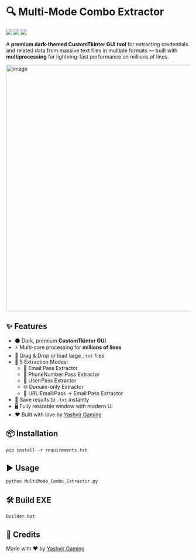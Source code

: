 <h1>🔍 Multi-Mode Combo Extractor</h1>
<p>
  <img src="https://img.shields.io/badge/Python-3.10+-blue?logo=python">
  <img src="https://img.shields.io/badge/GUI-CustomTkinter-darkgreen">
  <img src="https://img.shields.io/badge/License-MIT-yellow">
</p>

<p>
A <strong>premium dark-themed CustomTkinter GUI tool</strong> for extracting credentials and related data from massive text files in multiple formats — built with <b>multiprocessing</b> for lightning-fast performance on millions of lines.
</p>

<img width="994" height="673" alt="image" src="https://github.com/user-attachments/assets/395c5a6a-3bbf-44c5-86b0-291cf5cfdd97" />

<h2>✨ Features</h2>
<ul>
  <li>🌑 Dark, premium <strong>CustomTkinter GUI</strong></li>
  <li>⚡ Multi-core processing for <strong>millions of lines</strong></li>
  <li>📂 Drag & Drop or load large <code>.txt</code> files</li>
  <li>🔄 5 Extraction Modes:
    <ul>
      <li>📧 Email:Pass Extractor</li>
      <li>📱 PhoneNumber:Pass Extractor</li>
      <li>👤 User:Pass Extractor</li>
      <li>🌐 Domain-only Extractor</li>
      <li>🔗 URL:Email:Pass → Email:Pass Extractor</li>
    </ul>
  </li>
  <li>💾 Save results to <code>.txt</code> instantly</li>
  <li>🖥️ Fully resizable window with modern UI</li>
  <li>❤️ Built with love by <a href="https://t.me/therealyashvirgaming" target="_blank">Yashvir Gaming</a></li>
</ul>

<h2>📦 Installation</h2>
<pre><code>pip install -r requirements.txt
</code></pre>

<h2>▶️ Usage</h2>
<pre><code>python MultiMode_Combo_Extractor.py
</code></pre>

<h2>🛠 Build EXE</h2>
<pre><code>Builder.bat
</code></pre>

<h2>📜 Credits</h2>
<p>Made with ❤️ by <a href="https://t.me/therealyashvirgaming" target="_blank">Yashvir Gaming</a></p>
